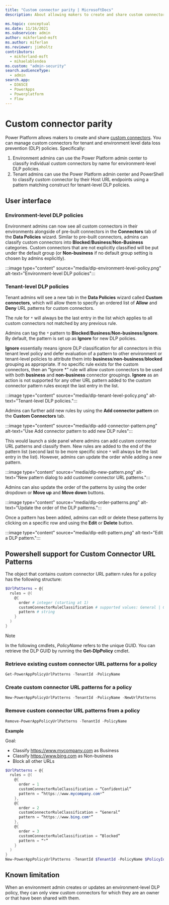 ```yaml
---
title: "Custom connector parity | MicrosoftDocs"
description: About allowing makers to create and share custom connectors.

ms.topic: conceptual
ms.date: 11/16/2021
ms.subservice: admin
author: mikferland-msft
ms.author: miferlan
ms.reviewer: jimholtz
contributors:
  - mikferland-msft
  - mihaelablendea
ms.custom: "admin-security"
search.audienceType: 
  - admin
search.app:
  - D365CE
  - PowerApps
  - Powerplatform
  - Flow
---
```


# Custom connector parity

Power Platform allows makers to create and share [custom connectors](/connectors/custom-connectors/). You can manage custom connectors for tenant and environment level data loss prevention (DLP) policies. Specifically:

1. Environment admins can use the Power Platform admin center to classify individual custom connectors by name for environment-level DLP policies.
2. Tenant admins can use the Power Platform admin center and PowerShell to classify custom connector by their Host URL endpoints using a pattern matching construct for tenant-level DLP policies.

## User interface

### Environment-level DLP policies

Environment admins can now see all custom connectors in their environments alongside of pre-built connectors in the **Connectors** tab of the **Data Policies** wizard. Similar to pre-built connectors, admins can classify custom connectors into **Blocked**/**Business**/**Non-Business** categories. Custom connectors that are not explicitly classified will be put under the default group (or **Non-business** if no default group setting is chosen by admins explicitly).

:::image type="content" source="media/dlp-environment-level-policy.png" alt-text="Environment-level DLP policies":::

### Tenant-level DLP policies

Tenant admins will see a new tab in the **Data Policies** wizard called **Custom connectors**, which will allow them to specify an ordered list of **Allow** and **Deny** URL patterns for custom connectors. 

The rule for `*` will always be the last entry in the list which applies to all custom connectors not matched by any previous rule.

Admins can tag the `*` pattern to **Blocked**/**Business**/**Non-business**/**Ignore**. By default, the pattern is set up as **Ignore** for new DLP policies.

**Ignore** essentially means ignore DLP classification for all connectors in this tenant level policy and defer evaluation of a pattern to other environment or tenant-level policies to attribute them into **business**/**non-business**/**blocked** grouping as appropriate. If no specific rule exists for the custom connectors, then an “Ignore *” rule will allow custom connectors to be used with both **business** and **non-business** connector groupings. **Ignore** as an action is not supported for any other URL pattern added to the custom connector pattern rules except the last entry in the list.

:::image type="content" source="media/dlp-tenant-level-policy.png" alt-text="Tenant-level DLP policies.":::

Admins can further add new rules by using the **Add connector pattern** on the **Custom Connectors** tab. 

:::image type="content" source="media/dlp-add-connector-pattern.png" alt-text="Use Add connector pattern to add new DLP rules":::

This would launch a side panel where admins can add custom connector URL patterns and classify them. New rules are added to the end of the pattern list (second last to be more specific since `*` will always be the last entry in the list). However, admins can update the order while adding a new pattern.

:::image type="content" source="media/dlp-new-pattern.png" alt-text="New pattern dialog to add customer connector URL patterns.":::

Admins can also update the order of the patterns by using the order dropdown or **Move up** and **Move down** buttons.

:::image type="content" source="media/dlp-order-patterns.png" alt-text="Update the order of the DLP patterns.":::

Once a pattern has been added, admins can edit or delete these patterns by clicking on a specific row and using the **Edit** or **Delete** button.

:::image type="content" source="media/dlp-edit-pattern.png" alt-text="Edit a DLP pattern.":::

## Powershell support for Custom Connector URL Patterns

The object that contains custom connector URL pattern rules for a policy has the following structure: 

```powershell
$UrlPatterns = @{ 
  rules = @(
    @{  
      order # integer (starting at 1)
      customConnectorRuleClassification # supported values: General | Confidential | Blocked | Ignore
      pattern # string
    } 
  )
} 
```

> [!NOTE]
> In the following cmdlets, *PolicyName* refers to the unique GUID. You can retrieve the DLP GUID by running the **Get-DlpPolicy** cmdlet.

### Retrieve existing custom connector URL patterns for a policy
```powershell
Get-PowerAppPolicyUrlPatterns -TenantId -PolicyName
```

### Create custom connector URL patterns for a policy
```powershell
New-PowerAppPolicyUrlPatterns -TenantId -PolicyName -NewUrlPatterns
```

### Remove custom connector URL patterns from a policy
```powershell
Remove-PowerAppPolicyUrlPatterns -TenantId -PolicyName
```

**Example**

Goal:
- Classify https://www.mycompany.com as Business
- Classify https://www.bing.com as Non-business
- Block all other URLs

```powershell
$UrlPatterns = @{
  rules = @(
    @{  
      order = 1
      customConnectorRuleClassification = “Confidential”
      pattern = “https://www.mycompany.com*”
    },
    @{  
      order = 2
      customConnectorRuleClassification = “General”
      pattern = “https://www.bing.com*”
    },
    @{  
      order = 3
      customConnectorRuleClassification = “Blocked”
      pattern = “*”
    }
  )
}
New-PowerAppPolicyUrlPatterns -TenantId $TenantId -PolicyName $PolicyId -NewUrlPatterns $UrlPatterns
```

## Known limitation

When an environment admin creates or updates an environment-level DLP policy, they can only view custom connectors for which they are an owner or that have been shared with them.




